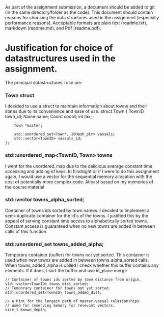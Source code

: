 As part of the assignment submission, a document should be added to git (in the same 
directory/folder as the code). This document should contain reasons for choosing the 
data structures used in the assignment (especially performance reasons). Acceptable 
formats are plain text (readme.txt), markdown (readme.md), and Pdf (readme.pdf).

# Justification for choice of datastructures used in the assignment.

The principal datastructures I use are: 

### Town struct
I decided to use a struct to maintain information about towns and their states 
due to its convenience and ease of use.
struct Town
    {
      	TownID town_id;
      	Name name;
        Coord coord;
        int tax;

        Town *master;

        std::unordered_set<Town*, IdHash_ptr> vassals;
        std::vector<TownID> vassals_id;
    };

### std::unordered_map<TownID, Town> towns
I went for the unordered_map due to the delicious average constant time accessing 
and adding of keys. In hindsight or if I were to do this assignment again,
I would use a vector for the sequential memory allocation with the cost of 
potentially more complex code. Atleast based on my memories of the course material

    
### std::vector<TownID> towns_alpha_sorted;
Container of towns ids sorted by town names.
I decided to implement a semi-duplicate container for the id's of the towns.
I justified this by the appeal of serving constant time access to alphabetically 
sorted towns. Constant access is guaranteed when no new towns are added in between
calls of this function.

### std::unordered_set<TownID> towns_added_alpha;
Temporary container (buffer) for towns not yet sorted.
This container is used when new towns are added in between towns_alpha_sorted calls.
When towns_added_alpha is called I check whether this buffer contains any elements.
If it does, I sort the buffer and use in_place merge

    // Container of towns ids sorted by town distance from origin.
    std::vector<TownID> towns_dist_sorted;
    // Temporary container for towns not yet sorted.
    std::unordered_set<TownID> towns_added_dist;

    // A hint for the longest path of master-vassal relationships
    // used for reserving memory for relevant vectors.
    size_t known_depth;
